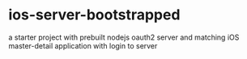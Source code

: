 ios-server-bootstrapped
=======================

a starter project with prebuilt nodejs oauth2 server and matching iOS master-detail application with login to server
